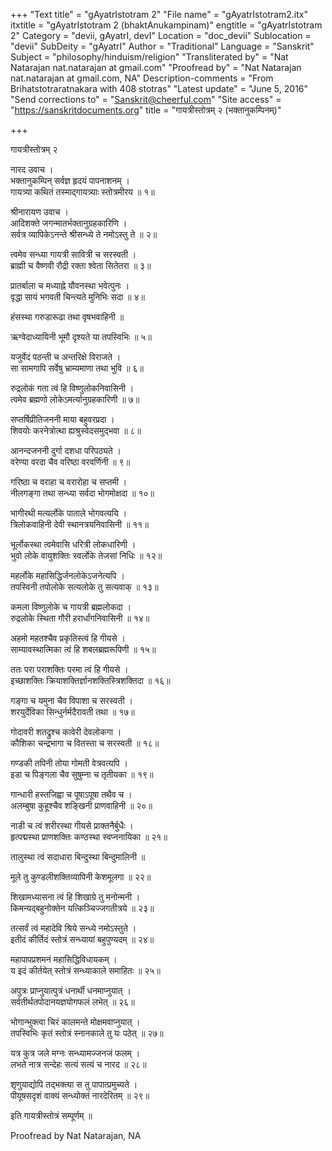 +++
"Text title" = "gAyatrIstotram 2"
"File name" = "gAyatrIstotram2.itx"
itxtitle = "gAyatrIstotram 2 (bhaktAnukampinam)"
engtitle = "gAyatrIstotram 2"
Category = "devii, gAyatrI, devI"
Location = "doc_devii"
Sublocation = "devii"
SubDeity = "gAyatrI"
Author = "Traditional"
Language = "Sanskrit"
Subject = "philosophy/hinduism/religion"
"Transliterated by" = "Nat Natarajan nat.natarajan at gmail.com"
"Proofread by" = "Nat Natarajan nat.natarajan at gmail.com, NA"
Description-comments = "From Brihatstotraratnakara with 408 stotras"
"Latest update" = "June 5, 2016"
"Send corrections to" = "Sanskrit@cheerful.com"
"Site access" = "https://sanskritdocuments.org"
title = "गायत्रीस्तोत्रम् २ (भक्तानुकम्पिनम्)"

+++
  
 गायत्रीस्तोत्रम् २   
  
नारद उवाच ।  
भक्तानुकम्पिन् सर्वज्ञ हृदयं पापनाशनम् ।  
गायत्र्या कथितं तस्माद्गायत्र्याः स्तोत्रमीरय ॥ १॥  
  
श्रीनारायण उवाच ।  
आदिशक्ते जगन्मातर्भक्तानुग्रहकारिणि ।  
सर्वत्र व्यापिकेऽनन्ते श्रीसन्ध्ये ते नमोऽस्तु ते ॥ २॥  
  
त्वमेव सन्ध्या गायत्री सावित्री च सरस्वती ।  
ब्राह्मी च वैष्णवी रौद्री रक्ता श्वेता सितेतरा ॥ ३॥  
  
प्रातर्बाला च मध्याह्ने यौवनस्था भवेत्पुनः ।  
वृद्धा सायं भगवती चिन्त्यते मुनिभिः सदा ॥ ४॥  
  
हंसस्था गरुडारूढा तथा वृषभवाहिनी ॥  
  
ऋग्वेदाध्यायिनी भूमौ दृश्यते या तपस्विभिः ॥ ५॥  
  
यजुर्वेदं पठन्ती च अन्तरिक्षे विराजते ।  
सा सामगापि सर्वेषु भ्राम्यमाणा तथा भुवि ॥ ६॥  
  
रुद्रलोकं गता त्वं हि विष्णुलोकनिवासिनी ।  
त्वमेव ब्रह्मणो लोकेऽमर्त्यानुग्रहकारिणी ॥ ७॥  
  
सप्तर्षिप्रीतिजननी माया बहुवरप्रदा ।  
शिवयोः करनेत्रोत्था ह्यश्रुस्वेदसमुद्भवा ॥ ८॥  
  
आनन्दजननी दुर्गा दशधा परिपठ्यते ।  
वरेण्या वरदा चैव वरिष्ठा वरवर्णिनी ॥ ९॥  
  
गरिष्ठा च वराहा च वरारोहा च सप्तमी ।  
नीलगङ्गा तथा सन्ध्या सर्वदा भोगमोक्षदा ॥ १०॥  
  
भागीरथी मत्यर्लोके पाताले भोगवत्ययि ।  
त्रिलोकवाहिनी देवी स्थानत्रयनिवासिनी ॥ ११॥  
  
भूर्लोकस्था त्वमेवासि धरित्री लोकधारिणी ।  
भुवो लोके वायुशक्तिः स्वर्लोके तेजसां निधिः ॥ १२॥  
  
महर्लोके महासिद्धिर्जनलोकेऽजनेत्यपि ।  
तपस्विनी तपोलोके सत्यलोके तु सत्यवाक् ॥ १३॥  
  
कमला विष्णुलोके च गायत्री ब्रह्मलोकदा ।  
रुद्रलोके स्थिता गौरी हरार्धांगनिवासिनी ॥ १४॥  
  
अहमो महतश्चैव प्रकृतिस्त्वं हि गीयसे ।  
साम्यावस्थात्मिका त्वं हि शबलब्रह्मरूपिणी ॥ १५॥  
  
ततः परा पराशक्तिः परमा त्वं हि गीयसे ।  
इच्छाशक्तिः क्रियाशक्तिर्ज्ञानशक्तिस्त्रिशक्तिदा ॥ १६॥  
  
गङ्गा च यमुना चैव विपाशा च सरस्वती ।  
शरयुर्देविका सिन्धुर्नर्मदैरावती तथा ॥ १७॥  
  
गोदावरी शतद्रुश्च कावेरी देवलोकगा ।  
कौशिका चन्द्रभागा च वितस्ता च सरस्वती ॥ १८॥  
  
गण्डकी तपिनी तोया गोमती वेत्रवत्यपि ।  
इडा च पिङ्गला चैव सुषुम्ना च तृतीयका ॥ १९॥  
  
गान्धारी हस्तजिह्वा च पूषाऽपूषा तथैव च ।  
अलम्बुषा कुहूश्चैव शङ्खिनी प्राणवाहिनी ॥ २०॥  
  
नाडी च त्वं शरीरस्था गीयसे प्राक्तनैर्बुधैः ।  
हृत्पद्मस्था प्राणशक्तिः कण्ठस्था स्वप्ननायिका ॥ २१॥  
  
तालुस्था त्वं सदाधारा बिन्दुस्था बिन्दुमालिनी ॥  
  
मूले तु कुण्डलीशक्तिव्यापिनी केशमूलगा ॥ २२॥  
  
शिखामध्यासना त्वं हि शिखाग्रे तु मनोन्मनी ।  
किमन्यद्बहुनोक्तेन यत्किञ्चिज्जगतीत्रये ॥ २३॥  
  
तत्सर्वं त्वं महादेवि श्रिये सन्ध्ये नमोऽस्तुते ।  
इतीदं कीर्तिदं स्तोत्रं सन्ध्यायां बहुपुण्यदम् ॥ २४॥  
  
महापापप्रशमनं महासिद्धिविधायकम् ।  
य इदं कीर्तयेत् स्तोत्रं सन्ध्याकाले समाहितः ॥ २५॥  
  
अपुत्रः प्राप्नुयात्पुत्रं धनार्थी धनमाप्नुयात् ।  
सर्वतीर्थतपोदानयज्ञयोगफलं लभेत् ॥ २६॥  
  
भोगान्भुक्त्वा चिरं कालमन्ते मोक्षमवाप्नुयात् ।  
तपस्विभिः कृतं स्तोत्रं स्नानकाले तु यः पठेत् ॥ २७॥  
  
यत्र कुत्र जले मग्नः सन्ध्यामज्जनजं फलम् ।  
लभते नात्र सन्देहः सत्यं सत्यं च नारद ॥ २८॥  
  
शृणुयाद्योपि तद्भक्त्या स तु पापात्प्रमुच्यते ।  
पीयूषसदृशं वाक्यं सन्ध्योक्तं नारदेरितम् ॥ २९॥  
  
इति गायत्रीस्तोत्रं सम्पूर्णम् ॥  
  
  
Proofread by Nat Natarajan, NA  
  
